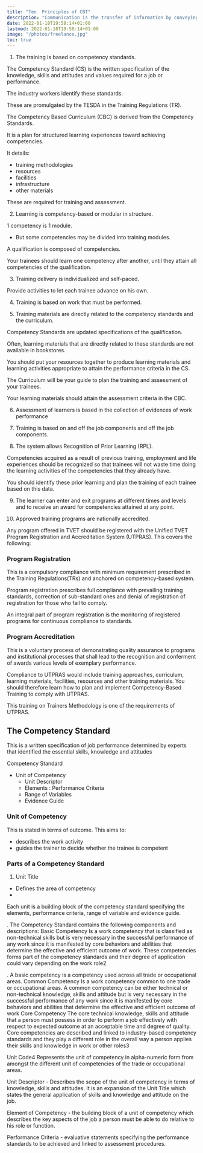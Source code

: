 ```yaml
---
title: "Ten  Principles of CBT"
description: "Communication is the transfer of information by conveying intended meaning to another entity through the use of mutually-understood means"
date: 2022-01-18T19:58:14+01:00
lastmod: 2022-01-18T19:58:14+01:00
image: "/photos/freelance.jpg"
toc: true
---
```




1. The training is based on competency standards.

<!-- curriculum developed from the -->

The Competency Standard (CS) is the written specification of the knowledge, skills and attitudes and values required for a job or performance. 
<!-- , occupation or trade and the corresponding standard of performance required for these in the workplace. -->

The industry workers identify these standards.

These are promulgated by the TESDA in the Training Regulations (TR).

The Competency Based Curriculum (CBC) is derived from the Competency Standards. 

It is a plan for structured learning experiences toward achieving competencies.

 <!-- identified by the industry;  -->

It details:
- training methodologies
- resources
- facilities
- infrastructure
- other materials 

These are required for training and assessment.

2. Learning is competency-based or modular in structure.

1 competency is 1 module.
- But some competencies may be divided into training modules.

A qualification is composed of competencies.

Your trainees should learn one competency after another, until they attain all competencies of the qualification.


3. Training delivery is individualized and self-paced.

Provide activities to let each trainee advance on his own.

 <!-- without waiting for the other trainees in his class to finish. Facilities, resources and materials should also be structured so that trainees could learn competencies at their own pace. -->

4. Training is based on work that must be performed.


5. Training materials are directly related to the competency standards and the curriculum.

Competency Standards are updated specifications of the qualification.

Often, learning materials that are directly related to these standards are not available in bookstores. 

You should put your resources together to produce learning materials and learning activities appropriate to attain the performance criteria in the CS.

The Curriculum will be your guide to plan the training and assessment of your trainees.

Your learning materials should attain the assessment criteria in the CBC.



6. Assessment of learners is based in the collection of evidences of work performance

 <!-- based on industry or organizational required standards. -->

7. Training is based on and off the job components and off the job components.

8. The system allows Recognition of Prior Learning (RPL).

<!-- CBT focuses on the competencies that are not yet acquired by the trainee in any learning situation.  -->

Competencies acquired as a result of previous training, employment and life experiences should be recognized so that trainees will not waste time doing the learning activities of the competencies that they already have. 

You should identify these prior learning and plan the training of each trainee based on this data.

9. The learner can enter and exit programs at different times and levels and to receive an award for competencies attained at any point.

10. Approved training programs are nationally accredited.

Any program offered in TVET should be registered with the Unified TVET Program Registration and Accreditation System (UTPRAS). This covers the following:

### Program Registration

This is a compulsory compliance with minimum requirement prescribed in the Training Regulations(TRs) and anchored on competency-based system. 

Program registration prescribes full compliance with prevailing training standards, correction of sub-standard ones and denial of registration of registration for those who fail to comply. 

An integral part  of  program registration is the monitoring of registered programs for continuous compliance to standards.


### Program Accreditation 

This is a voluntary process of demonstrating quality assurance to  programs  and  institutional  processes  that shall lead to the recognition and conferment of  awards  various  levels of exemplary performance.

Compliance to UTPRAS would include  training  approaches, curriculum, learning materials, facilities, resources and other training materials. You should therefore learn how to plan and implement Competency-Based Training to comply with UTPRAS.

This training on Trainers Methodology is one of the requirements of UTPRAS.




## The Competency Standard


This is a written specification of job performance determined by experts that identified the essential skills, knowledge and attitudes


Competency Standard
- Unit of Competency
  - Unit Descriptor
  - Elements : Performance Criteria
  - Range of Variables
  - Evidence Guide


### Unit of Competency

This is stated in terms of outcome. This aims to:
- describes the work activity
- guides the trainer to decide whether the trainee is competent


### Parts of a Competency Standard

1. Unit Title

- Defines the area of competency
- 


 Each unit is a building block of the competency standard specifying the elements, performance criteria, range
of variable and evidence guide.


. The Competency Standard contains
the following components and descriptions:
Basic Competency Is a work competency that is classified as non-technical skills
but is very necessary in the successful performance of any
work since it is manifested by core behaviors and abilities
that determine the effective and efficient outcome of work.
These competencies forms part of the competency standards
and their degree of application could vary depending on the
work role2

. A basic competency is a competency used across
all trade or occupational areas.
Common Competency Is a work competency common to one trade or occupational
areas. A common competency can be either technical or
non-technical knowledge, skills and attitude but is very
necessary in the successful performance of any work since it
is manifested by core behaviors and abilities that determine
the effective and efficient outcome of work
Core Competency The core technical knowledge, skills and attitude that a
person must possess in order to perform a job effectively with
respect to expected outcome at an acceptable time and
degree of quality. Core competencies are described and
linked to industry-based competency standards and they play
a different role in the overall way a person applies their skills
and knowledge in work or other roles3

Unit Code4 Represents the unit of competency in alpha-numeric form
from amongst the different unit of competencies of the trade
or occupational areas.

Unit Descriptor - Describes the scope of the unit of competency in terms of knowledge, skills and attitudes. It is an expansion of the Unit
Title which states the general application of skills and knowledge and attitude on the job.

Element of Competency - the building block of a unit of competency which describes the key aspects of the job a person must be able to do
relative to his role or function.

Performance Criteria - evaluative statements specifying the performance standards to be achieved and linked to assessment procedures.